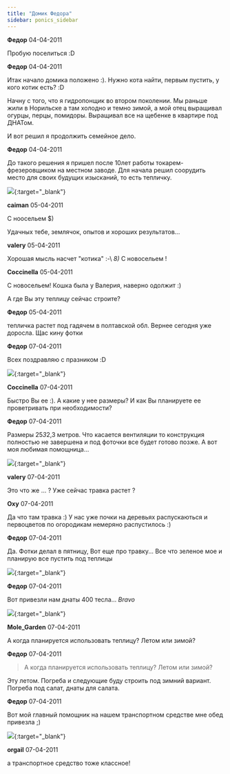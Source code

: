 ```yaml
---
title: "Домик Федора"
sidebar: ponics_sidebar
---
```


**Федор** 04-04-2011

Пробую поселиться :D


**Федор** 04-04-2011

Итак начало домика положено :). Нужно кота найти, первым пустить, у кого котик есть? :D

Начну с того, что я гидропонщик во втором поколении. Мы раньше жили в Норильске а там холодно и темно зимой, а мой отец выращивал огурцы, перцы, помидоры. Выращивал все на щебенке в квартире под ДНАТом. 

И вот решил я продолжить семейное дело. 


**Федор** 04-04-2011

 До такого решения я пришел после 10лет работы токарем-фрезеровщиком на местном заводе. Для начала решил соорудить место для своих будущих изысканий, то есть тепличку.

[![](/attachimages/6463_402..jpg)](https://t.me/ponics_ru_files/5180){:target="_blank"}

**caiman** 05-04-2011

С ноосельем $)

Удачных тебе, землячок, опытов и хороших результатов...


**valery** 05-04-2011

Хорошая мысль насчет "котика" :-\ *8)* С новосельем !


**Coccinella** 05-04-2011

С новосельем! Кошка была у Валерия, наверно одолжит :)

А где Вы эту теплицу сейчас строите?


**Федор** 05-04-2011

тепличка растет под гадячем в полтавской обл. Вернее сегодня уже доросла. Щас кину фотки


**Федор** 07-04-2011

Всех поздравляю с празником :D

[![](/attachimages/6484_светлячок.022.jpg)](https://t.me/ponics_ru_files/5181){:target="_blank"}

**Coccinella** 07-04-2011

Быстро Вы ее :). А какие у нее размеры? И как Вы планируете ее проветривать при необходимости?


**Федор** 07-04-2011

Размеры 25*3*2,3 метров. Что касается вентиляции то конструкция полностью не завершена и под фоточки все будет готово позже. А вот моя любимая помощница...

[![](/attachimages/6486_светлячок.026.jpg)](https://t.me/ponics_ru_files/5182){:target="_blank"}

**valery** 07-04-2011

Это что же ... ? Уже сейчас травка растет ?


**Oxy** 07-04-2011

Да что там травка :) У нас уже почки на деревьях распускаються и первоцветов по огородикам немеряно распустилось :)


**Федор** 07-04-2011

Да. Фотки делал в пятницу, Вот еще про травку... Все что зеленое мое и планирую все пустить под теплицы

[![](/attachimages/6488_.024.jpg)](https://t.me/ponics_ru_files/5183){:target="_blank"}

**Федор** 07-04-2011

Вот привезли нам днаты 400 тесла... *Bravo*

[![](/attachimages/6490_светлячок.012.jpg)](https://t.me/ponics_ru_files/5184){:target="_blank"}

**Mole_Garden** 07-04-2011

А когда планируется использовать теплицу? Летом или зимой? 


**Федор** 07-04-2011

> А когда планируется использовать теплицу? Летом или зимой?

Эту летом. Погреба и следующие буду строить под зимний вариант. Погреба под салат, днаты для салата.


**Федор** 07-04-2011

 Вот мой главный помощник на нашем транспортном средстве мне обед привезла ;)

[![](/attachimages/6496_103..jpg)](https://t.me/ponics_ru_files/5185){:target="_blank"}

**orgail** 07-04-2011

а транспортное средство тоже классное! 


